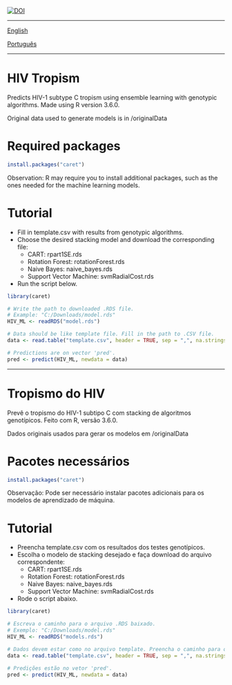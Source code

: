 

[![DOI](https://zenodo.org/badge/253116619.svg)](https://zenodo.org/badge/latestdoi/253116619)


---

[English](#hiv-tropism)

[Português](#tropismo-do-hiv)

---


# HIV Tropism
Predicts HIV-1 subtype C tropism using ensemble learning with genotypic algorithms.
Made using R version 3.6.0.

Original data used to generate models is in /originalData

# Required packages 
```r
install.packages("caret")
```
Observation: R may require you to install additional packages, such as the ones needed for the machine learning models.

# Tutorial
- Fill in template.csv with results from genotypic algorithms.
- Choose the desired stacking model and download the corresponding file:
  * CART: rpart1SE.rds
  * Rotation Forest: rotationForest.rds
  * Naive Bayes: naive_bayes.rds
  * Support Vector Machine: svmRadialCost.rds
- Run the script below.

```r
library(caret)

# Write the path to downloaded .RDS file. 
# Example: "C:/Downloads/model.rds"
HIV_ML <- readRDS("model.rds")

# Data should be like template file. Fill in the path to .CSV file.
data <- read.table("template.csv", header = TRUE, sep = ",", na.strings = "NA", dec = ".", strip.white = TRUE)

# Predictions are on vector 'pred'.
pred <- predict(HIV_ML, newdata = data)
```

---

# Tropismo do HIV
Prevê o tropismo do HIV-1 subtipo C com stacking de algoritmos genotípicos.
Feito com R, versão 3.6.0.

Dados originais usados para gerar os modelos em /originalData

# Pacotes necessários
```r
install.packages("caret")
```
Observação: Pode ser necessário instalar pacotes adicionais para os modelos de aprendizado de máquina.

# Tutorial
- Preencha template.csv com os resultados dos testes genotípicos.
- Escolha o modelo de stacking desejado e faça download do arquivo correspondente:
  * CART: rpart1SE.rds
  * Rotation Forest: rotationForest.rds
  * Naive Bayes: naive_bayes.rds
  * Support Vector Machine: svmRadialCost.rds
- Rode o script abaixo.

```r
library(caret)

# Escreva o caminho para o arquivo .RDS baixado. 
# Exemplo: "C:/Downloads/model.rds"
HIV_ML <- readRDS("models.rds")

# Dados devem estar como no arquivo template. Preencha o caminho para o arquivo .CSV.
data <- read.table("template.csv", header = TRUE, sep = ",", na.strings = "NA", dec = ".", strip.white = TRUE)

# Predições estão no vetor 'pred'.
pred <- predict(HIV_ML, newdata = data)
```



